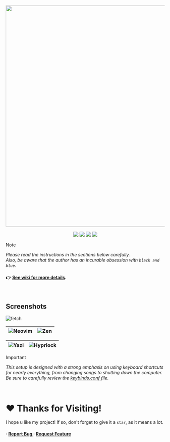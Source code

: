 <h3 align="center">
	<img src="https://github.com/user-attachments/assets/8c6f77b5-5421-4e92-b02c-bca0fd098b94" width="700"/><br/>
</h3>

<p align="center">
    <a href="https://github.com/Pahasara/HyprDots/stargazers"><img src="https://img.shields.io/github/stars/Pahasara/HyprDots?colorA=32302f&colorB=7244b3&style=for-the-badge"></a>
    <a href="https://hyprland.org"><img src="https://img.shields.io/badge/Arch-Hyprland-blue.svg?style=for-the-badge&labelColor=32302f&color=258598"></a> 
    <a href="https://github.com/Pahasara/HyprDots/last-commit"><img src="https://img.shields.io/github/last-commit/Pahasara/HyprDots?colorA=32302f&colorB=05aa57&style=for-the-badge"></a>
    <a href="https://github.com/Pahasara/HyprDots/repo-size"><img src="https://img.shields.io/github/repo-size/Pahasara/HyprDots?colorA=32302f&colorB=b16286&style=for-the-badge"></a> 
</p>

> [!NOTE]
> _Please read the instructions in the sections below carefully._  
> _Also, be aware that the author has an incurable obsession with `black and blue`._


<h4> 👉 <a href="https://github.com/Pahasara/HyprDots/wiki">See wiki for more details</a>. </h4>
<br>

## Screenshots
![fetch](https://github.com/user-attachments/assets/ba4ce6e4-1dc6-4d0c-a8fc-95a6a1a68cda)



| ![Neovim](https://github.com/user-attachments/assets/7c7e2449-a5ce-4685-9a7b-12aafbeb8b76) | ![Zen](https://github.com/user-attachments/assets/296e750d-7424-41b9-8bdf-e2536eb49a18) |
|--|--|

| ![Yazi](https://github.com/user-attachments/assets/6cfa71af-3bae-48f7-a3b7-3ec4768d538d) | ![Hyprlock](https://github.com/user-attachments/assets/96c451da-1ced-466d-8cea-3d11af68be8c) |
|--|--|

> [!IMPORTANT]
> _This setup is designed with a strong emphasis on using keyboard shortcuts for nearly everything, from changing songs to shutting down the computer. Be sure to carefully review the [keybinds.conf](https://github.com/Pahasara/HyprDots/blob/main/.config/hypr/keybinds.conf) file._
<br>


# ❤️ Thanks for Visiting!
I hope u like my project! If so, don't forget to give it a `star`, as it means a lot.

<h4> <span>· </span> <a href="https://github.com/Pahasara/HyprDots/issues"> Report Bug </a> <span> · </span> <a href="https://github.com/Pahasara/HyprDots/issues"> Request Feature </a> </h4>
